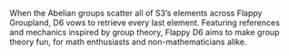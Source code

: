 When the Abelian groups scatter all of S3’s elements across Flappy Groupland, D6 vows to retrieve every last element. Featuring references and mechanics inspired by group theory, Flappy D6 aims to make group theory fun, for math enthusiasts and non-mathematicians alike. 

